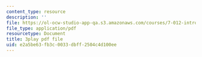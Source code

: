 ```yaml
---
content_type: resource
description: ''
file: https://ol-ocw-studio-app-qa.s3.amazonaws.com/courses/7-012-introduction-to-biology-fall-2004/e2a5be63fb3c0033dbff2504c4d100ee_9iaoypSrIT0.pdf
file_type: application/pdf
resourcetype: Document
title: 3play pdf file
uid: e2a5be63-fb3c-0033-dbff-2504c4d100ee
---
```

